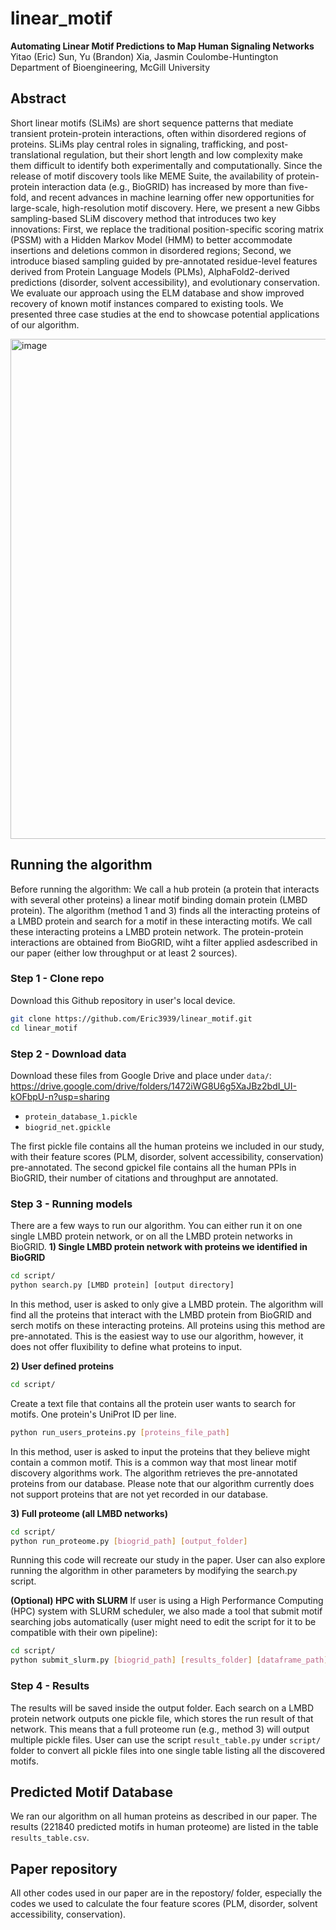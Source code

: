 # linear_motif

**Automating Linear Motif Predictions to Map Human Signaling Networks**
Yitao (Eric) Sun, Yu (Brandon) Xia, Jasmin Coulombe-Huntington
Department of Bioengineering, McGill University


## Abstract
Short linear motifs (SLiMs) are short sequence patterns that mediate transient protein-protein interactions, often within disordered regions of proteins. SLiMs play central roles in signaling, trafficking, and post-translational regulation, but their short length and low complexity make them difficult to identify both experimentally and computationally. Since the release of motif discovery tools like MEME Suite, the availability of protein-protein interaction data (e.g., BioGRID) has increased by more than five-fold, and recent advances in machine learning offer new opportunities for large-scale, high-resolution motif discovery. Here, we present a new Gibbs sampling-based SLiM discovery method that introduces two key innovations: First, we replace the traditional position-specific scoring matrix (PSSM) with a Hidden Markov Model (HMM) to better accommodate insertions and deletions common in disordered regions; Second, we introduce biased sampling guided by pre-annotated residue-level features derived from Protein Language Models (PLMs), AlphaFold2-derived predictions (disorder, solvent accessibility), and evolutionary conservation. We evaluate our approach using the ELM database and show improved recovery of known motif instances compared to existing tools. We presented three case studies at the end to showcase potential applications of our algorithm. 

<img width="1200" height="800" alt="image" src="https://github.com/user-attachments/assets/debcdcef-579a-43c2-a7ad-ec1cf1b0d472" />


## Running the algorithm
Before running the algorithm:
We call a hub protein (a protein that interacts with several other proteins) a linear motif binding domain protein (LMBD protein). The algorithm (method 1 and 3) finds all the interacting proteins of a LMBD protein and search for a motif in these interacting motifs. We call these interacting proteins a LMBD protein network. The protein-protein interactions are obtained from BioGRID, wiht a filter applied asdescribed in our paper (either low throughput or at least 2 sources). 

### Step 1 - Clone repo
Download this Github repository in user's local device. 
```sh
git clone https://github.com/Eric3939/linear_motif.git
cd linear_motif
```

### Step 2 - Download data
Download these files from Google Drive and place under `data/`:
https://drive.google.com/drive/folders/1472iWG8U6g5XaJBz2bdI_UI-kOFbpU-n?usp=sharing
- `protein_database_1.pickle`
- `biogrid_net.gpickle`

The first pickle file contains all the human proteins we included in our study, with their feature scores (PLM, disorder, solvent accessibility, conservation) pre-annotated.
The second gpickel file contains all the human PPIs in BioGRID, their number of citations and throughput are annotated. 

### Step 3 - Running models
There are a few ways to run our algorithm. You can either run it on one single LMBD protein network, or on all the LMBD protein networks in BioGRID.
**1) Single LMBD protein network with proteins we identified in BioGRID**
```sh
cd script/
python search.py [LMBD protein] [output directory]
```

In this method, user is asked to only give a LMBD protein. The algorithm will find all the proteins that interact with the LMBD protein from BioGRID and serch motifs on these interacting proteins. All proteins using this method are pre-annotated. This is the easiest way to use our algorithm, however, it does not offer fluxibility to define what proteins to input. 

**2) User defined proteins**
```sh
cd script/
```
Create a text file that contains all the protein user wants to search for motifs. One protein's UniProt ID per line.
```sh
python run_users_proteins.py [proteins_file_path]
```

In this method, user is asked to input the proteins that they believe might contain a common motif. This is a common way that most linear motif discovery algorithms work. The algorithm retrieves the pre-annotated proteins from our database. Please note that our algorithm currently does not support proteins that are not yet recorded in our database.

**3) Full proteome (all LMBD networks)**
```sh
cd script/
python run_proteome.py [biogrid_path] [output_folder]
```

Running this code will recreate our study in the paper. User can also explore running the algorithm in other parameters by modifying the search.py script.

**(Optional) HPC with SLURM**
If user is using a High Performance Computing (HPC) system with SLURM scheduler, we also made a tool that submit motif searching jobs automatically (user might need to edit the script for it to be compatible with their own pipeline):
```sh
cd script/
python submit_slurm.py [biogrid_path] [results_folder] [dataframe_path]
```

### Step 4 - Results
The results will be saved inside the output folder. Each search on a LMBD protein network outputs one pickle file, which stores the run result of that network. This means that a full proteome run (e.g., method 3) will output multiple pickle files.
User can use the script `result_table.py` under `script/` folder to convert all pickle files into one single table listing all the discovered motifs.



## Predicted Motif Database
We ran our algorithm on all human proteins as described in our paper. The results (221840 predicted motifs in human proteome) are listed in the table `results_table.csv`.

## Paper repository
All other codes used in our paper are in the repostory/ folder, especially the codes we used to calculate the four feature scores (PLM, disorder, solvent accessibility, conservation).
